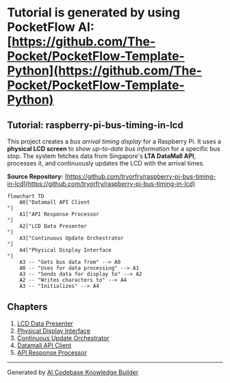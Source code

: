 # Tutorial is generated by using PocketFlow AI: [https://github.com/The-Pocket/PocketFlow-Template-Python](https://github.com/The-Pocket/PocketFlow-Template-Python)
## Tutorial: raspberry-pi-bus-timing-in-lcd

This project creates a *bus arrival timing display* for a Raspberry Pi.
It uses a **physical LCD screen** to show *up-to-date bus information* for a specific bus stop.
The system fetches data from Singapore's **LTA DataMall API**, processes it, and continuously updates the LCD with the arrival times.


**Source Repository:** [https://github.com/tryorfry/raspberry-pi-bus-timing-in-lcd](https://github.com/tryorfry/raspberry-pi-bus-timing-in-lcd)

```mermaid
flowchart TD
    A0["Datamall API Client
"]
    A1["API Response Processor
"]
    A2["LCD Data Presenter
"]
    A3["Continuous Update Orchestrator
"]
    A4["Physical Display Interface
"]
    A3 -- "Gets bus data from" --> A0
    A0 -- "Uses for data processing" --> A1
    A3 -- "Sends data for display to" --> A2
    A2 -- "Writes characters to" --> A4
    A3 -- "Initializes" --> A4
```

## Chapters

1. [LCD Data Presenter
](01_lcd_data_presenter_.md)
2. [Physical Display Interface
](02_physical_display_interface_.md)
3. [Continuous Update Orchestrator
](03_continuous_update_orchestrator_.md)
4. [Datamall API Client
](04_datamall_api_client_.md)
5. [API Response Processor
](05_api_response_processor_.md)


---

Generated by [AI Codebase Knowledge Builder](https://github.com/The-Pocket/Tutorial-Codebase-Knowledge)